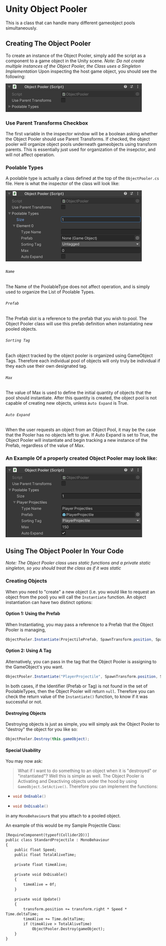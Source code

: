 # Unity Object Pooler

This is a class that can handle many different gameobject pools simultaneously.

## Creating The Object Pooler

To create an instance of the Object Pooler, simply add the script as a component to a game object in the Unity scene.
_Note: Do not create multiple instances of the Object Pooler, the Class uses a Singleton Implementation_
Upon inspecting the host game object, you should see the following:

![A blank object pooler](/images/1.png)


### Use Parent Transforms Checkbox
The first variable in the inspector window will be a boolean asking whether the Object Pooler should use Parent Transforms.
If checked, the object pooler will organize object pools underneath gameobjects using transform parents.  This is essentially
just used for organization of the insepctor, and will not affect operation.

### Poolable Types
A poolable type is actually a class defined at the top of the `ObjectPooler.cs` file.  Here is what the inspector of the class
will look like:

![Creating the first PoolableType](/images/2.png)


###### `Name`
The Name of the PoolableType does not affect operation, and is simply used to organize the List of Poolable Types.

###### `Prefab`
The Prefab slot is a reference to the prefab that you wish to pool.  The Object Pooler class will use this prefab definition when
instantiating new pooled objects.

###### `Sorting Tag`
Each object tracked by the object pooler is organized using GameObject Tags.  Therefore each individual pool of objects will only truly be
individual if they each use their own designated tag.  

###### `Max`
The value of Max is used to define the initial quantity of objects that the pool should instantiate.  After this quantity is created, the object pool
is not capable of creating new objects, unless `Auto Expand` is True.

###### `Auto Expand`
When the user requests an object from an Object Pool, it may be the case that the Pooler has no objects left to give.  If Auto Expand is set to True, the 
Object Pooler will instantiate and begin tracking a new instance of the Prefab, regardless of the value of Max.

### An Example Of a properly created Object Pooler may look like:

![An Example of an object pooler](/images/3.png)


## Using The Object Pooler In Your Code
_Note: The Object Pooler class uses static functions and a private static singleton, so you should treat the class as if it was static_

### Creating Objects

When you need to "create" a new object (i.e. you would like to request an object from the pool) you will call the `Instantiate` function.
An object instantiation can have two distinct options:


#### Option 1: Using the Prefab
When Instantiating, you may pass a reference to a Prefab that the Object Pooler is managing,
```c#
ObjectPooler.Instantiate(ProjectilePrefab, SpawnTransform.position, SpawnTransform.rotation);
```
#### Option 2: Using A Tag
Alternatively, you can pass in the tag that the Object Pooler is assigning to the GameObject's you want.
```c#
ObjectPooler.Instantiate("PlayerProjectile", SpawnTransform.position, SpawnTransform.rotation);
```

In both cases, if the Identifier (Prefab or Tag) is not found in the set of PoolableTypes, then the Object Pooler will return `null`.
Therefore you can check the return value of the `Instantiate()` function, to know if it was successful or not.


#### Destroying Objects
Destroying objects is just as simple, you will simply ask the Object Pooler to "destroy" the object for you like so:
```c#
ObjectPooler.Destroy(this.gameObject);
```


#### Special Usability
You may now ask:
> What if I want to do something to an object when it is "destroyed" or "instantiated"?
Well this is simple as well.  The Object Pooler is Activating and Deactiving objects under the hood by using `GameObject.SetActive()`.  Therefore you can implement the functions:
  - ```c#
    void OnEnable()
    ```
    
  - ```c#
    void OnDisable()
    ```
in any `MonoBehaviour`s that you attach to a pooled object.

An example of this would be my Sample Projectile Class:
```
[RequireComponent(typeof(Collider2D))]
public class StandardProjectile : MonoBehaviour
{
    public float Speed;
    public float TotalAliveTime;
    
    private float timeAlive;

    private void OnDisable()
    {
        timeAlive = 0f;
    }

    private void Update()
    {
        transform.position += transform.right * Speed * Time.deltaTime;
        timeAlive += Time.deltaTime;
        if (timeAlive > TotalAliveTime)
            ObjectPooler.Destroy(gameObject);
    }
}
```



